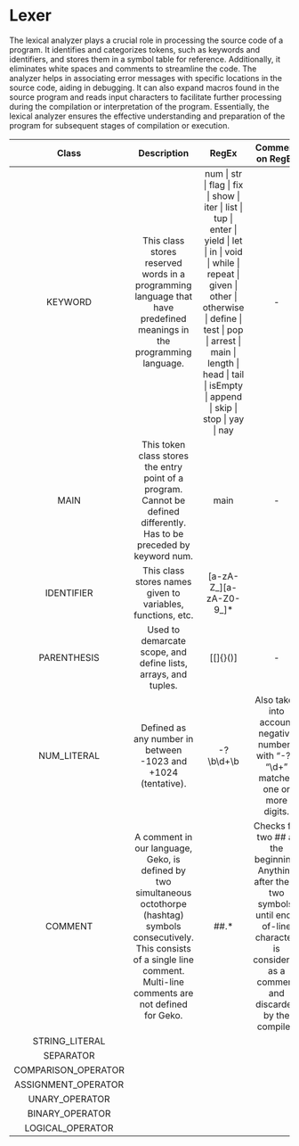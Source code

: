# Lexer
The lexical analyzer plays a crucial role in processing the source code of a program. It identifies and categorizes tokens, such as keywords and identifiers, and stores them in a symbol table for reference. Additionally, it eliminates white spaces and comments to streamline the code. The analyzer helps in associating error messages with specific locations in the source code, aiding in debugging. It can also expand macros found in the source program and reads input characters to facilitate further processing during the compilation or interpretation of the program. Essentially, the lexical analyzer ensures the effective understanding and preparation of the program for subsequent stages of compilation or execution.

|Class|Description|RegEx|Comment on RegEx|
| :-: | :-: | :-: | :-: |
|KEYWORD|This class stores reserved words in a programming language that have predefined meanings in the programming language.|num \| str \| flag \| fix \| show \| iter \| list \| tup \| enter \| yield \| let \| in \| void \| while \| repeat \| given \| other \| otherwise \| define \| test \| pop \| arrest \| main \| length \| head \| tail \| isEmpty \| append \| skip \| stop \| yay \| nay|-|
|MAIN|This token class stores the entry point of a program. Cannot be defined differently. Has to be preceded by keyword num.|main|-|
|IDENTIFIER|This class stores names given to variables, functions, etc.|[a-zA-Z_][a-zA-Z0-9_]*||
|PARENTHESIS|Used to demarcate scope, and define lists, arrays, and tuples.|[\[\]{}()]|-|
|NUM_LITERAL|Defined as any number in between -1023 and +1024 (tentative).|-?\b\d+\b|Also takes into account negative numbers with “-?”. “\d+” matches one or more digits.|
|COMMENT|A comment in our language, Geko, is defined by two simultaneous octothorpe (hashtag) symbols consecutively. This consists of a single line comment. Multi-line comments are not defined for Geko.|##.*|Checks for two ## at the beginning. Anything after these two symbols, until end-of-line character,  is considered as a comment and discarded by the compiler.|
|STRING_LITERAL||||
|SEPARATOR||||
|COMPARISON_OPERATOR||||
|ASSIGNMENT_OPERATOR||||
|UNARY_OPERATOR||||
|BINARY_OPERATOR||||
|LOGICAL_OPERATOR||||
